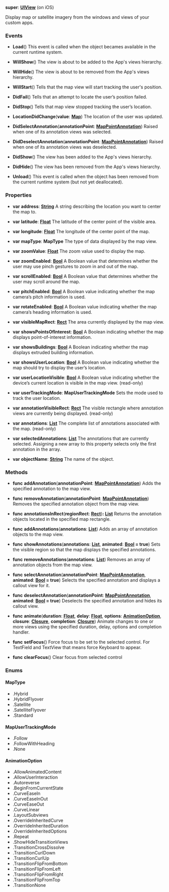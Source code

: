 **super**: **[UIView](UIView.md)** (on iOS)

Display map or satellite imagery from the windows and views of your custom apps.

### Events

* **Load**()
This event is called when the object becames available in the current runtime system.

* **WillShow**()
The view is about to be added to the App's views hierarchy.

* **WillHide**()
The view is about to be removed from the App's views hierarchy.

* **WillStart**()
Tells that the map view will start tracking the user's position.

* **DidFail**()
Tells that an attempt to locate the user’s position failed.

* **DidStop**()
Tells that map view stopped tracking the user’s location.

* **LocationDidChange**(**value**: **[Map](../gravity/map.md)**)
The location of the user was updated.

* **DidSelectAnnotation**(**annotationPoint**: **[MapPointAnnotation](MapPointAnnotation.md)**)
Raised when one of its annotation views was selected.

* **DidDeselectAnnotation**(**annotationPoint**: **[MapPointAnnotation](MapPointAnnotation.md)**)
Raised when one of its annotation views was deselected.

* **DidShow**()
The view has been added to the App's views hierarchy.

* **DidHide**()
The view has been removed from the App's views hierarchy.

* **Unload**()
This event is called when the object has been removed from the current runtime system (but not yet deallocated).



### Properties

* **var** **address**: **[String](../gravity/string.md)**
A string describing the location you want to center the map to.

* **var** **latitude**: **[Float](../gravity/float.md)**
The latitude of the center point of the visible area.

* **var** **longitude**: **[Float](../gravity/float.md)**
The longitude of the center point of the map.

* **var** **mapType**: **MapType**
The type of data displayed by the map view.

* **var** **zoomValue**: **[Float](../gravity/float.md)**
The zoom value used to display the map.

* **var** **zoomEnabled**: **[Bool](../gravity/bool.md)**
A Boolean value that determines whether the user may use pinch gestures to zoom in and out of the map.

* **var** **scrollEnabled**: **[Bool](../gravity/bool.md)**
A Boolean value that determines whether the user may scroll around the map.

* **var** **pitchEnabled**: **[Bool](../gravity/bool.md)**
A Boolean value indicating whether the map camera’s pitch information is used.

* **var** **rotateEnabled**: **[Bool](../gravity/bool.md)**
A Boolean value indicating whether the map camera’s heading information is used.

* **var** **visibleMapRect**: **[Rect](Rect.md)**
The area currently displayed by the map view.

* **var** **showsPointsOfInterest**: **[Bool](../gravity/bool.md)**
A Boolean indicating whether the map displays point-of-interest information.

* **var** **showsBuildings**: **[Bool](../gravity/bool.md)**
A Boolean indicating whether the map displays extruded building information.

* **var** **showsUserLocation**: **[Bool](../gravity/bool.md)**
A Boolean value indicating whether the map should try to display the user’s location.

* **var** **userLocationVisible**: **[Bool](../gravity/bool.md)**
A Boolean value indicating whether the device’s current location is visible in the map view. \(read-only\)

* **var** **userTrackingMode**: **MapUserTrackingMode**
Sets the mode used to track the user location.

* **var** **annotationVisibleRect**: **[Rect](Rect.md)**
The visible rectangle where annotation views are currently being displayed. \(read-only\)

* **var** **annotations**: **[List](../gravity/list.md)**
The complete list of annotations associated with the map. \(read-only\)

* **var** **selectedAnnotations**: **[List](../gravity/list.md)**
The annotations that are currently selected. Assigning a new array to this property selects only the first annotation in the array.

* **var** **objectName**: **[String](../gravity/string.md)**
The name of the object.



### Methods

* **func** **addAnnotation**(**annotationPoint**: **[MapPointAnnotation](MapPointAnnotation.md)**)
Adds the specified annotation to the map view.

* **func** **removeAnnotation**(**annotationPoint**: **[MapPointAnnotation](MapPointAnnotation.md)**)
Removes the specified annotation object from the map view.

* **func** **annotationsInRect**(**regionRect**: **[Rect](Rect.md)**)<strong>: [List](../gravity/list.md)</strong> 
Returns the annotation objects located in the specified map rectangle.

* **func** **addAnnotations**(**annotations**: **[List](../gravity/list.md)**)
Adds an array of annotation objects to the map view.

* **func** **showAnnotations**(**annotations**: **[List](../gravity/list.md)**, **animated**: **[Bool](../gravity/bool.md) = true**)
Sets the visible region so that the map displays the specified annotations.

* **func** **removeAnnotations**(**annotations**: **[List](../gravity/list.md)**)
Removes an array of annotation objects from the map view.

* **func** **selectAnnotation**(**annotationPoint**: **[MapPointAnnotation](MapPointAnnotation.md)**, **animated**: **[Bool](../gravity/bool.md) = true**)
Selects the specified annotation and displays a callout view for it.

* **func** **deselectAnnotation**(**annotationPoint**: **[MapPointAnnotation](MapPointAnnotation.md)**, **animated**: **[Bool](../gravity/bool.md) = true**)
Deselects the specified annotation and hides its callout view.

* **func** **animate**(**duration**: **[Float](../gravity/float.md)**, **delay**: **[Float](../gravity/float.md)**, **options**: **<a href="#_enum_AnimationOption">AnimationOption</a>**, **closure**: **[Closure](../gravity/closure.md)**, **completion**: **[Closure](../gravity/closure.md)**)
Animate changes to one or more views using the specified duration, delay, options and completion handler.

* **func** **setFocus**()
Force focus to be set to the selected control. For TextField and TextView that means force Keyboard to appear.

* **func** **clearFocus**()
Clear focus from selected control





### Enums

<div id="_enum_MapType"></div>

#### MapType
 * .Hybrid
 * .HybridFlyover
 * .Satellite
 * .SatelliteFlyover
 * .Standard

<div id="_enum_MapUserTrackingMode"></div>

#### MapUserTrackingMode
 * .Follow
 * .FollowWithHeading
 * .None

<div id="_enum_AnimationOption"></div>

#### AnimationOption
 * .AllowAnimatedContent
 * .AllowUserInteraction
 * .Autoreverse
 * .BeginFromCurrentState
 * .CurveEaseIn
 * .CurveEaseInOut
 * .CurveEaseOut
 * .CurveLinear
 * .LayoutSubviews
 * .OverrideInheritedCurve
 * .OverrideInheritedDuration
 * .OverrideInheritedOptions
 * .Repeat
 * .ShowHideTransitionViews
 * .TransitionCrossDissolve
 * .TransitionCurlDown
 * .TransitionCurlUp
 * .TransitionFlipFromBottom
 * .TransitionFlipFromLeft
 * .TransitionFlipFromRight
 * .TransitionFlipFromTop
 * .TransitionNone



